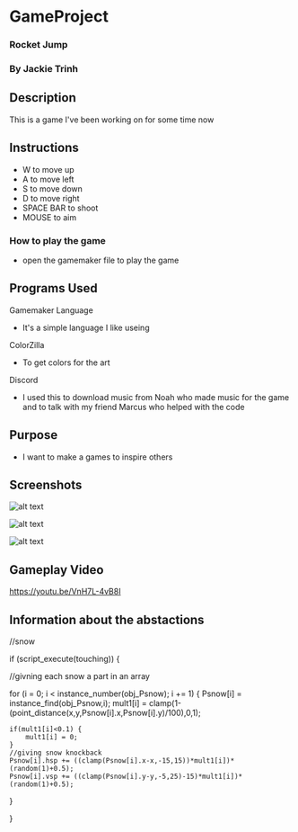 # GameProject
### Rocket Jump
### By Jackie Trinh

## Description

This is a game I've been working on for some time now

## Instructions

* W to move up
* A to move left
* S to move down
* D to move right 
* SPACE BAR to shoot 
* MOUSE to aim 

### How to play the game 

* open the gamemaker file to play the game 

## Programs Used

Gamemaker Language 
* It's a simple language I like useing

ColorZilla
* To get colors for the art

Discord 
* I used this to download music from Noah who made music for the game and to talk with my friend Marcus who helped with the code 

## Purpose

* I want to make a games to inspire others

## Screenshots

![alt text](https://github.com/JackieTrinh/GameProject/blob/master/unknown1_opt.png)

![alt text](https://github.com/JackieTrinh/GameProject/blob/master/unknown2_opt.png)

![alt text](https://github.com/JackieTrinh/GameProject/blob/master/unknown3_opt.png)

## Gameplay Video
https://youtu.be/VnH7L-4vB8I

## Information about the abstactions

//snow 

if (script_execute(touching)) {

//givning each snow a part in an array 

for (i = 0; i < instance_number(obj_Psnow); i += 1) {
    Psnow[i] = instance_find(obj_Psnow,i);
    mult1[i] = clamp(1-(point_distance(x,y,Psnow[i].x,Psnow[i].y)/100),0,1);
    
    if(mult1[i]<0.1) {
        mult1[i] = 0;
    }
    //giving snow knockback
    Psnow[i].hsp += ((clamp(Psnow[i].x-x,-15,15))*mult1[i])*(random(1)+0.5);
    Psnow[i].vsp += ((clamp(Psnow[i].y-y,-5,25)-15)*mult1[i])*(random(1)+0.5);
}

}
